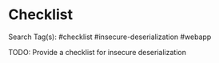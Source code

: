 # Checklist

Search Tag(s): #checklist #insecure-deserialization #webapp

TODO: Provide a checklist for insecure deserialization